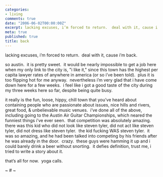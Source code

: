 ```yaml
---
categories:
- living
comments: true
date: "2006-06-02T00:00:00Z"
excerpt: lacking excuses, i’m forced to return.  deal with it, cause i’m back.
meta: true
published: true
title: back
---
```


lacking excuses, i’m forced to return.  deal with it, cause i’m back.

so austin.  it is pretty sweet.  it would be nearly impossible to get a job here when my only link to the city is, "i like it," since this town has the highest per capita lawyer rates of anywhere in america (or so i’ve been told).  plus it is too flipping hot for me anyway.  nevertheless i’m very glad that i have come down here for a few weeks.  i feel like i got a good taste of the city during my three weeks here so far, despite being quite busy.  

it really is the fun, loose, hippy, chill town that you’ve heard about containing people who are passionate about issues, nice hills and rivers, great food, & unbelievable music venues.  i’ve done all of the above, including going to the Austin Air Guitar Championships, which neared the funniest things i’ve ever seen.  that competition was absolutely amazing.  there was this kid who did not look like steven tyler, did not act like steven tyler, did not dress like steven tyler.  the kid fucking WAS steven tyler.  it was so amazing, and he had been talked into competing by his friends after he was already in the door.  crazy.  these guys were hamming it up and i could barely drink a beer without snorting.  it defies definition, trust me, i tried to write a story about it.

that’s all for now.  yoga calls.

~ # ~